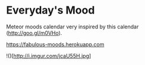 Everyday's Mood
============

Meteor moods calendar very inspired by this calendar (http://goo.gl/m0VHo).

https://fabulous-moods.herokuapp.com

!()[http://i.imgur.com/jcaU55H.jpg]
